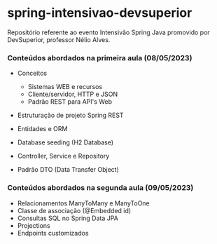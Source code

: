 # spring-intensivao-devsuperior
Repositório referente ao evento Intensivão Spring Java promovido por DevSuperior, professor Nélio Alves.



### Conteúdos abordados na primeira aula (08/05/2023)

- Conceitos 
  - Sistemas WEB e recursos
  - Cliente/servidor, HTTP e JSON
  - Padrão REST para API's Web

- Estruturação de projeto Spring REST
- Entidades e ORM
- Database seeding (H2 Database)
- Controller, Service e Repository
- Padrão DTO (Data Transfer Object)

### Conteúdos abordados na segunda aula (09/05/2023)

- Relacionamentos ManyToMany e ManyToOne
- Classe de associação (@Embedded id)
- Consultas SQL no Spring Data JPA
- Projections
- Endpoints customizados

